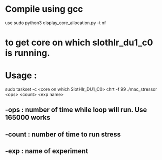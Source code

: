 # Compile using gcc
use sudo python3 display_core_allocation.py -t nf
# to get core on which slothlr_du1_c0 is running. 
# Usage : 
sudo taskset -c \<core on which SlotHlr_DU1_C0\> chrt -f 99 ./mac_stressor \<ops\> \<count\> \<exp name\>
## -ops : number of time while loop will run. Use 165000 works 
## -count : number of time to run stress
## -exp : name of experiment 

